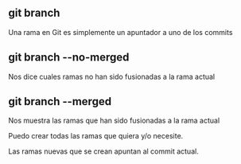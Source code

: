 ## git branch
Una rama en Git es simplemente un apuntador a uno de los commits

## git branch --no-merged
Nos dice cuales ramas no han sido fusionadas a la rama actual 

## git branch --merged
Nos muestra las ramas que han sido fusionadas a la rama actual 

Puedo crear todas las ramas que quiera y/o necesite. 

Las ramas nuevas que se crean apuntan al commit actual.
